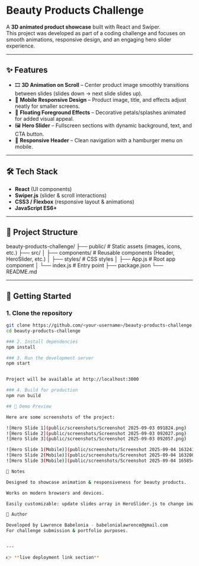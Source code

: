 # Beauty Products Challenge

A **3D animated product showcase** built with React and Swiper.  
This project was developed as part of a coding challenge and focuses on smooth animations, responsive design, and an engaging hero slider experience.

---

## ✨ Features
- 🎞️ **3D Animation on Scroll** – Center product image smoothly transitions between slides (slides down → next slide slides up).  
- 📱 **Mobile Responsive Design** – Product image, title, and effects adjust neatly for smaller screens.  
- 🎨 **Floating Foreground Effects** – Decorative petals/splashes animated for added visual appeal.  
- 🖼️ **Hero Slider** – Fullscreen sections with dynamic background, text, and CTA button.  
- 🍔 **Responsive Header** – Clean navigation with a hamburger menu on mobile.  

---

## 🛠️ Tech Stack
- **React** (UI components)  
- **Swiper.js** (slider & scroll interactions)  
- **CSS3 / Flexbox** (responsive layout & animations)  
- **JavaScript ES6+**  

---

## 📂 Project Structure
beauty-products-challenge/
├── public/ # Static assets (images, icons, etc.)
├── src/
│ ├── components/ # Reusable components (Header, HeroSlider, etc.)
│ ├── styles/ # CSS styles
│ ├── App.js # Root app component
│ └── index.js # Entry point
├── package.json
└── README.md

---

## 🚀 Getting Started

### 1. Clone the repository
```bash
git clone https://github.com/<your-username>/beauty-products-challenge.git
cd beauty-products-challenge

### 2. Install dependencies
npm install

### 3. Run the development server
npm start


Project will be available at http://localhost:3000

### 4. Build for production
npm run build

## 📸 Demo Preview

Here are some screenshots of the project:

![Hero Slide 1](public/screenshots/Screenshot 2025-09-03 091824.png)
![Hero Slide 2](public/screenshots/Screenshot 2025-09-03 092027.png)
![Hero Slide 3](public/screenshots/Screenshot 2025-09-03 092057.png)

![Hero Slide 1(Mobile)](public/screenshots/Screenshot 2025-09-04 163241.png)
![Hero Slide 2(Mobile)](public/screenshots/Screenshot 2025-09-04 163200.png)
![Hero Slide 3(Mobile)](public/screenshots/Screenshot 2025-09-04 165854.png)

📌 Notes

Designed to showcase animation & responsiveness for beauty products.

Works on modern browsers and devices.

Easily customizable: update slides array in HeroSlider.js to change images/text.

👤 Author

Developed by Lawrence Babelonia - babelonialawrence@gmail.com
For challenge submission & portfolio purposes.


---

👉 **live deployment link section** 